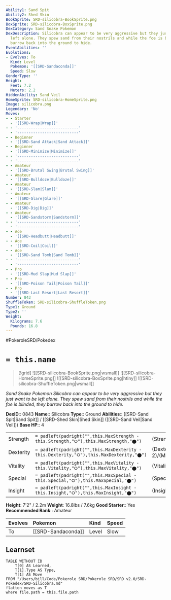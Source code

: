 ```yaml
---
Ability1: Sand Spit
Ability2: Shed Skin
BookSprite: SRD-silicobra-BookSprite.png
BoxSprite: SRD-silicobra-BoxSprite.png
DexCategory: Sand Snake Pokemon
DexDescription: Silicobra can appear to be very aggressive but they just want to be
  left alone. They spew sand from their nostrils and while the foe is blinded, they
  burrow back into the ground to hide.
EventAbilities: ''
Evolutions:
- Evolves: To
  Kind: Level
  Pokemon: '[[SRD-Sandaconda]]'
  Speed: Slow
GenderType: ''
Height:
  Feet: 7.2
  Meters: 2.2
HiddenAbility: Sand Veil
HomeSprite: SRD-silicobra-HomeSprite.png
Image: silicobra.png
Legendary: 'No'
Moves:
- - Starter
  - '[[SRD-Wrap|Wrap]]'
- - '---------------------------'
  - '---------------------------'
- - Beginner
  - '[[SRD-Sand Attack|Sand Attack]]'
- - Beginner
  - '[[SRD-Minimize|Minimize]]'
- - '---------------------------'
  - '---------------------------'
- - Amateur
  - '[[SRD-Brutal Swing|Brutal Swing]]'
- - Amateur
  - '[[SRD-Bulldoze|Bulldoze]]'
- - Amateur
  - '[[SRD-Slam|Slam]]'
- - Amateur
  - '[[SRD-Glare|Glare]]'
- - Amateur
  - '[[SRD-Dig|Dig]]'
- - Amateur
  - '[[SRD-Sandstorm|Sandstorm]]'
- - '---------------------------'
  - '---------------------------'
- - Ace
  - '[[SRD-Headbutt|Headbutt]]'
- - Ace
  - '[[SRD-Coil|Coil]]'
- - Ace
  - '[[SRD-Sand Tomb|Sand Tomb]]'
- - '---------------------------'
  - '---------------------------'
- - Pro
  - '[[SRD-Mud Slap|Mud Slap]]'
- - Pro
  - '[[SRD-Poison Tail|Poison Tail]]'
- - Pro
  - '[[SRD-Last Resort|Last Resort]]'
Number: 843
ShuffleToken: SRD-silicobra-ShuffleToken.png
Type1: Ground
Type2: ''
Weight:
  Kilograms: 7.6
  Pounds: 16.8
---
```


#PokeroleSRD/Pokedex

# `= this.name`

> [!grid]
> ![[SRD-silicobra-BookSprite.png|wsmall]]
> ![[SRD-silicobra-HomeSprite.png]]
> ![[SRD-silicobra-BoxSprite.png|htiny]]
> ![[SRD-silicobra-ShuffleToken.png|wsmall]]


*Sand Snake Pokemon*
*Silicobra can appear to be very aggressive but they just want to be left alone. They spew sand from their nostrils and while the foe is blinded, they burrow back into the ground to hide.*

**DexID**:: 0843
**Name**:: Silicobra
**Type**:: Ground
**Abilities**:: [[SRD-Sand Spit|Sand Spit]] / [[SRD-Shed Skin|Shed Skin]] ([[SRD-Sand Veil|Sand Veil]])
**Base HP**:: 4

|           |                                                                                        |                                          |
| --------- | -------------------------------------------------------------------------------------- | ---------------------------------------- |
| Strength  | `= padleft(padright("",this.MaxStrength - this.Strength,"⭘"),this.MaxStrength,"⬤")`    | (Strength::2)/(MaxStrength::4)   |
| Dexterity | `= padleft(padright("",this.MaxDexterity - this.Dexterity,"⭘"),this.MaxDexterity,"⬤")` | (Dexterity:: 2)/(MaxDexterity::4) |
| Vitality  | `= padleft(padright("",this.MaxVitality - this.Vitality,"⭘"),this.MaxVitality,"⬤")`    | (Vitality::2)/(MaxVitality::5)   |
| Special   | `= padleft(padright("",this.MaxSpecial - this.Special,"⭘"),this.MaxSpecial,"⬤")`       | (Special::1)/(MaxSpecial::3)     |
| Insight   | `= padleft(padright("",this.MaxInsight - this.Insight,"⭘"),this.MaxInsight,"⬤")`       | (Insight::2)/(MaxInsight::4)     |

**Height**: 7'2" / 2.2m
**Weight**: 16.8lbs / 7.6kg
**Good Starter**:: Yes
**Recommended Rank**:: Amateur

| Evolves   | Pokemon            | Kind   | Speed   |
|:----------|:-------------------|:-------|:--------|
| To        | [[SRD-Sandaconda]] | Level  | Slow    |

## Learnset

```dataview
TABLE WITHOUT ID
    T[0] AS Learned,
    T[1].Type AS Type,
    T[1] AS Move
FROM "/Users/bill/Code/Pokerole SRD/Pokerole SRD/SRD v2.0/SRD-Pokedex/SRD-Silicobra.md"
flatten moves as T
where file.path = this.file.path
```
